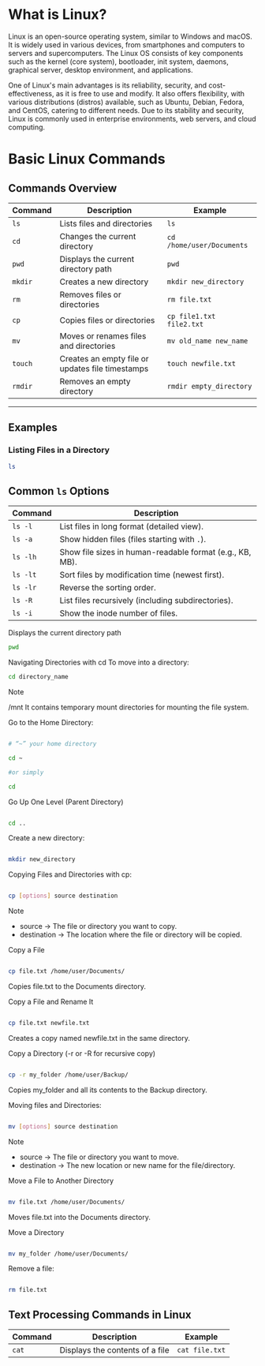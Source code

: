 # What is Linux? 

Linux is an open-source operating system, similar to Windows and macOS. It is widely used in various devices, from smartphones and computers to servers and supercomputers. The Linux OS consists of key components such as the kernel (core system), bootloader, init system, daemons, graphical server, desktop environment, and applications. 

One of Linux's main advantages is its reliability, security, and cost-effectiveness, as it is free to use and modify. It also offers flexibility, with various distributions (distros) available, such as Ubuntu, Debian, Fedora, and CentOS, catering to different needs. Due to its stability and security, Linux is commonly used in enterprise environments, web servers, and cloud computing. 

# Basic Linux Commands
## Commands Overview  

| Command | Description | Example |
|---------|-------------|---------|
| `ls` | Lists files and directories | `ls` |
| `cd` | Changes the current directory | `cd /home/user/Documents` |
| `pwd` | Displays the current directory path | `pwd` |
| `mkdir` | Creates a new directory | `mkdir new_directory` |
| `rm` | Removes files or directories | `rm file.txt` |
| `cp` | Copies files or directories | `cp file1.txt file2.txt` |
| `mv` | Moves or renames files and directories | `mv old_name new_name` |
| `touch` | Creates an empty file or updates file timestamps | `touch newfile.txt` |
| `rmdir` | Removes an empty directory | `rmdir empty_directory` |

---

## Examples  

### Listing Files in a Directory  

```bash
ls
```

## Common `ls` Options  

| Command   | Description |
|-----------|------------|
| `ls -l`   | List files in long format (detailed view). |
| `ls -a`   | Show hidden files (files starting with `.`). |
| `ls -lh`  | Show file sizes in human-readable format (e.g., KB, MB). |
| `ls -lt`  | Sort files by modification time (newest first). |
| `ls -lr`  | Reverse the sorting order. |
| `ls -R`   | List files recursively (including subdirectories). |
| `ls -i`   | Show the inode number of files. |
 

Displays the current directory path 

```bash
pwd 
```

Navigating Directories with cd 
To move into a directory: 
```bash  
cd directory_name 
``` 
> [!NOTE]
> /mnt	It contains temporary mount directories for mounting the file system. 

Go to the Home Directory: 

```bash 

# “~” your home directory 

cd ~ 

#or simply 

cd 

``` 

Go Up One Level (Parent Directory) 

```bash 

cd .. 

``` 

Create a new directory: 

```bash  

mkdir new_directory 

``` 

 

Copying Files and Directories with cp: 

```bash 

cp [options] source destination 

``` 
> [!NOTE]
> - source → The file or directory you want to copy. 
> - destination → The location where the file or directory will be copied. 

 

Copy a File 

```bash  

cp file.txt /home/user/Documents/ 

``` 

Copies file.txt to the Documents directory. 

Copy a File and Rename It 

``` bash 

cp file.txt newfile.txt 
``` 

Creates a copy named newfile.txt in the same directory. 

Copy a Directory (-r or -R for recursive copy) 

``` bash 

cp -r my_folder /home/user/Backup/ 
``` 

Copies my_folder and all its contents to the Backup directory. 

 

Moving files and Directories: 

```bash 

mv [options] source destination 

``` 
> [!NOTE]
> - source → The file or directory you want to move. 
> - destination → The new location or new name for the file/directory. 

Move a File to Another Directory 

```bash 

mv file.txt /home/user/Documents/ 
``` 

Moves file.txt into the Documents directory. 

Move a Directory 

``` bash 

mv my_folder /home/user/Documents/ 

``` 
Remove a file:

``` bash

rm file.txt

```

## Text Processing Commands in Linux

| Command | Description | Example |
|---------|-------------|---------|
| `cat` | Displays the contents of a file | `cat file.txt` |

